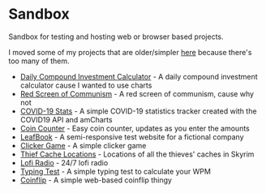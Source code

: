 # Sandbox
  
Sandbox for testing and hosting web or browser based projects.

I moved some of my projects that are older/simpler [here](https://val8119.github.io/old) because there's too many of them.

- [Daily Compound Investment Calculator](https://val8119.github.io/sandbox/compound_investment_calculator/) - A daily compound investment calculator cause I wanted to use charts
- [Red Screen of Communism](https://val8119.github.io/sandbox/red_screen_of_communism/) - A red screen of communism, cause why not
- [COVID-19 Stats](https://val8119.github.io/sandbox/covid-19_stats/) - A simple COVID-19 statistics tracker created with the COVID19 API and amCharts
- [Coin Counter](https://val8119.github.io/sandbox/coin_counter/) - Easy coin counter, updates as you enter the amounts
- [LeafBook](https://val8119.github.io/sandbox/leafbook_test_website/) - A semi-responsive test website for a fictional company
- [Clicker Game](https://val8119.github.io/sandbox/basic_clicker_game/) - A simple clicker game
- [Thief Cache Locations](https://val8119.github.io/sandbox/skyrim_thief_cache_locations/) - Locations of all the thieves' caches in Skyrim
- [Lofi Radio](https://val8119.github.io/sandbox/lofi_radio/) - 24/7 lofi radio
- [Typing Test](https://val8119.github.io/sandbox/typing_test/) - A simple typing test to calculate your WPM
- [Coinflip](https://val8119.github.io/sandbox/coinflip/) - A simple web-based coinflip thingy
